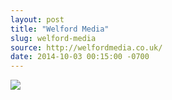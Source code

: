 ```yaml
---
layout: post
title: "Welford Media"
slug: welford-media
source: http://welfordmedia.co.uk/
date: 2014-10-03 00:15:00 -0700
---
```


<img src="{{ site.url }}/assets/img/screenshots/welford-media.jpg">
